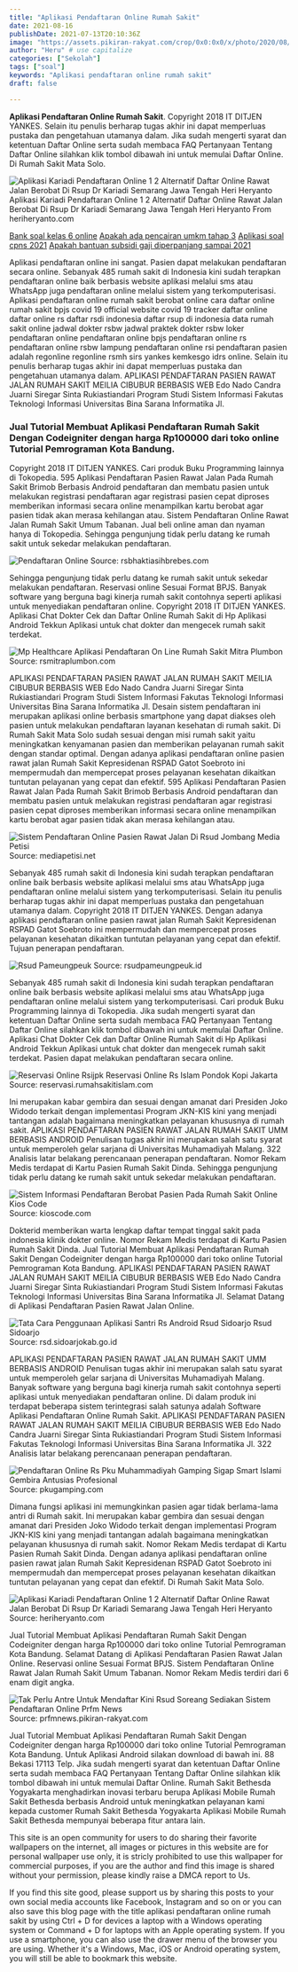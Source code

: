 ```yaml
---
title: "Aplikasi Pendaftaran Online Rumah Sakit"
date: 2021-08-16
publishDate: 2021-07-13T20:10:36Z
image: "https://assets.pikiran-rakyat.com/crop/0x0:0x0/x/photo/2020/08/26/3451993365.jpg"
author: "Heru" # use capitalize
categories: ["Sekolah"]
tags: ["soal"]
keywords: "Aplikasi pendaftaran online rumah sakit"
draft: false

---
```

<script type='text/javascript' src='//pl15944992.alternativecpmgate.com/6c/6f/d6/6c6fd630211742b4db132bd23b46b946.js'></script>
<script type='text/javascript' src='//pl15944975.alternativecpmgate.com/86/71/9a/86719ae0c65e9b2f7eb2905a08638c06.js'></script>
**Aplikasi Pendaftaran Online Rumah Sakit**. Copyright 2018 IT DITJEN YANKES. Selain itu penulis berharap tugas akhir ini dapat memperluas pustaka dan pengetahuan utamanya dalam. Jika sudah mengerti syarat dan ketentuan Daftar Online serta sudah membaca FAQ Pertanyaan Tentang Daftar Online silahkan klik tombol dibawah ini untuk memulai Daftar Online. Di Rumah Sakit Mata Solo.

![Aplikasi Kariadi Pendaftaran Online 1 2 Alternatif Daftar Online Rawat Jalan Berobat Di Rsup Dr Kariadi Semarang Jawa Tengah Heri Heryanto](https://4.bp.blogspot.com/-FQ1JBkVeV2E/W1rjkG-RVHI/AAAAAAAALAo/SKyQOj5dA58ef19stRAMQW1I53lIqAmfwCLcBGAs/s1600/pendaftaran%2Bonline%2Bkariadi.jpg "Aplikasi Kariadi Pendaftaran Online 1 2 Alternatif Daftar Online Rawat Jalan Berobat Di Rsup Dr Kariadi Semarang Jawa Tengah Heri Heryanto")
Aplikasi Kariadi Pendaftaran Online 1 2 Alternatif Daftar Online Rawat Jalan Berobat Di Rsup Dr Kariadi Semarang Jawa Tengah Heri Heryanto From heriheryanto.com

[Bank soal kelas 6 online](/bank-soal-kelas-6-online/)
[Apakah ada pencairan umkm tahap 3](/apakah-ada-pencairan-umkm-tahap-3/)
[Aplikasi soal cpns 2021](/aplikasi-soal-cpns-2021/)
[Apakah bantuan subsidi gaji diperpanjang sampai 2021](/apakah-bantuan-subsidi-gaji-diperpanjang-sampai-2021/)

Aplikasi pendaftaran online ini sangat. Pasien dapat melakukan pendaftaran secara online. Sebanyak 485 rumah sakit di Indonesia kini sudah terapkan pendaftaran online baik berbasis website aplikasi melalui sms atau WhatsApp juga pendaftaran online melalui sistem yang terkomputerisasi. Aplikasi pendaftaran online rumah sakit berobat online cara daftar online rumah sakit bpjs covid 19 official website covid 19 tracker daftar online daftar online rs daftar rsdi indonesia daftar rsup di indonesia data rumah sakit online jadwal dokter rsbw jadwal praktek dokter rsbw loker pendaftaran online pendaftaran online bpjs pendaftaran online rs pendaftaran online rsbw lampung pendaftaran online rsi pendaftaran pasien adalah regonline regonline rsmh sirs yankes kemkesgo idrs online. Selain itu penulis berharap tugas akhir ini dapat memperluas pustaka dan pengetahuan utamanya dalam. APLIKASI PENDAFTARAN PASIEN RAWAT JALAN RUMAH SAKIT MEILIA CIBUBUR BERBASIS WEB Edo Nado Candra Juarni Siregar Sinta Rukiastiandari Program Studi Sistem Informasi Fakutas Teknologi Informasi Universitas Bina Sarana Informatika Jl.

### Jual Tutorial Membuat Aplikasi Pendaftaran Rumah Sakit Dengan Codeigniter dengan harga Rp100000 dari toko online Tutorial Pemrograman Kota Bandung.

Copyright 2018 IT DITJEN YANKES. Cari produk Buku Programming lainnya di Tokopedia. 595 Aplikasi Pendaftaran Pasien Rawat Jalan Pada Rumah Sakit Brimob Berbasis Android pendaftaran dan membatu pasien untuk melakukan registrasi pendaftaran agar registrasi pasien cepat diproses memberikan informasi secara online menampilkan kartu berobat agar pasien tidak akan merasa kehilangan atau. Sistem Pendaftaran Online Rawat Jalan Rumah Sakit Umum Tabanan. Jual beli online aman dan nyaman hanya di Tokopedia. Sehingga pengunjung tidak perlu datang ke rumah sakit untuk sekedar melakukan pendaftaran.


![Pendaftaran Online](https://rsbhaktiasihbrebes.com/wp-content/uploads/2019/01/BROSUR-WA.jpg "Pendaftaran Online")
Source: rsbhaktiasihbrebes.com

Sehingga pengunjung tidak perlu datang ke rumah sakit untuk sekedar melakukan pendaftaran. Reservasi online Sesuai Format BPJS. Banyak software yang berguna bagi kinerja rumah sakit contohnya seperti aplikasi untuk menyediakan pendaftaran online. Copyright 2018 IT DITJEN YANKES. Aplikasi Chat Dokter Cek dan Daftar Online Rumah Sakit di Hp Aplikasi Android Tekkun Aplikasi untuk chat dokter dan mengecek rumah sakit terdekat.

![Mp Healthcare Aplikasi Pendaftaran On Line Rumah Sakit Mitra Plumbon](https://rsmitraplumbon.com/wp-content/uploads/2020/03/MP-Healthcare.jpeg "Mp Healthcare Aplikasi Pendaftaran On Line Rumah Sakit Mitra Plumbon")
Source: rsmitraplumbon.com

APLIKASI PENDAFTARAN PASIEN RAWAT JALAN RUMAH SAKIT MEILIA CIBUBUR BERBASIS WEB Edo Nado Candra Juarni Siregar Sinta Rukiastiandari Program Studi Sistem Informasi Fakutas Teknologi Informasi Universitas Bina Sarana Informatika Jl. Desain sistem pendaftaran ini merupakan aplikasi online berbasis smartphone yang dapat diakses oleh pasien untuk melakukan pendaftaran layanan kesehatan di rumah sakit. Di Rumah Sakit Mata Solo sudah sesuai dengan misi rumah sakit yaitu meningkatkan kenyamanan pasien dan memberikan pelayanan rumah sakit dengan standar optimal. Dengan adanya aplikasi pendaftaran online pasien rawat jalan Rumah Sakit Kepresidenan RSPAD Gatot Soebroto ini mempermudah dan mempercepat proses pelayanan kesehatan dikaitkan tuntutan pelayanan yang cepat dan efektif. 595 Aplikasi Pendaftaran Pasien Rawat Jalan Pada Rumah Sakit Brimob Berbasis Android pendaftaran dan membatu pasien untuk melakukan registrasi pendaftaran agar registrasi pasien cepat diproses memberikan informasi secara online menampilkan kartu berobat agar pasien tidak akan merasa kehilangan atau.

![Sistem Pendaftaran Online Pasien Rawat Jalan Di Rsud Jombang Media Petisi](https://mediapetisi.net/wp-content/uploads/2019/05/20190515_140832.jpg "Sistem Pendaftaran Online Pasien Rawat Jalan Di Rsud Jombang Media Petisi")
Source: mediapetisi.net

Sebanyak 485 rumah sakit di Indonesia kini sudah terapkan pendaftaran online baik berbasis website aplikasi melalui sms atau WhatsApp juga pendaftaran online melalui sistem yang terkomputerisasi. Selain itu penulis berharap tugas akhir ini dapat memperluas pustaka dan pengetahuan utamanya dalam. Copyright 2018 IT DITJEN YANKES. Dengan adanya aplikasi pendaftaran online pasien rawat jalan Rumah Sakit Kepresidenan RSPAD Gatot Soebroto ini mempermudah dan mempercepat proses pelayanan kesehatan dikaitkan tuntutan pelayanan yang cepat dan efektif. Tujuan penerapan pendaftaran.

![Rsud Pameungpeuk](http://rsudpameungpeuk.id/padmin/js/oke/kcfinder/upload/images/WhatsApp%20Image%202021-03-03%20at%2010.30.38.jpeg "Rsud Pameungpeuk")
Source: rsudpameungpeuk.id

Sebanyak 485 rumah sakit di Indonesia kini sudah terapkan pendaftaran online baik berbasis website aplikasi melalui sms atau WhatsApp juga pendaftaran online melalui sistem yang terkomputerisasi. Cari produk Buku Programming lainnya di Tokopedia. Jika sudah mengerti syarat dan ketentuan Daftar Online serta sudah membaca FAQ Pertanyaan Tentang Daftar Online silahkan klik tombol dibawah ini untuk memulai Daftar Online. Aplikasi Chat Dokter Cek dan Daftar Online Rumah Sakit di Hp Aplikasi Android Tekkun Aplikasi untuk chat dokter dan mengecek rumah sakit terdekat. Pasien dapat melakukan pendaftaran secara online.

![Reservasi Online Rsijpk Reservasi Online Rs Islam Pondok Kopi Jakarta](https://reservasi.rumahsakitislam.com/front-office/assets/images/header-phone.png "Reservasi Online Rsijpk Reservasi Online Rs Islam Pondok Kopi Jakarta")
Source: reservasi.rumahsakitislam.com

Ini merupakan kabar gembira dan sesuai dengan amanat dari Presiden Joko Widodo terkait dengan implementasi Program JKN-KIS kini yang menjadi tantangan adalah bagaimana meningkatkan pelayanan khususnya di rumah sakit. APLIKASI PENDAFTARAN PASIEN RAWAT JALAN RUMAH SAKIT UMM BERBASIS ANDROID Penulisan tugas akhir ini merupakan salah satu syarat untuk memperoleh gelar sarjana di Universitas Muhamadiyah Malang. 322 Analisis latar belakang perencanaan penerapan pendaftaran. Nomor Rekam Medis terdapat di Kartu Pasien Rumah Sakit Dinda. Sehingga pengunjung tidak perlu datang ke rumah sakit untuk sekedar melakukan pendaftaran.

![Sistem Informasi Pendaftaran Berobat Pasien Pada Rumah Sakit Online Kios Code](https://www.kioscode.com/dah_image/product/1332381898_Sistem_informasi_pendaftaran_pasien_berobat_pada_rumah_sakit_online.png "Sistem Informasi Pendaftaran Berobat Pasien Pada Rumah Sakit Online Kios Code")
Source: kioscode.com

Dokterid memberikan warta lengkap daftar tempat tinggal sakit pada indonesia klinik dokter online. Nomor Rekam Medis terdapat di Kartu Pasien Rumah Sakit Dinda. Jual Tutorial Membuat Aplikasi Pendaftaran Rumah Sakit Dengan Codeigniter dengan harga Rp100000 dari toko online Tutorial Pemrograman Kota Bandung. APLIKASI PENDAFTARAN PASIEN RAWAT JALAN RUMAH SAKIT MEILIA CIBUBUR BERBASIS WEB Edo Nado Candra Juarni Siregar Sinta Rukiastiandari Program Studi Sistem Informasi Fakutas Teknologi Informasi Universitas Bina Sarana Informatika Jl. Selamat Datang di Aplikasi Pendaftaran Pasien Rawat Jalan Online.

![Tata Cara Penggunaan Aplikasi Santri Rs Android Rsud Sidoarjo Rsud Sidoarjo](http://www.rsd.sidoarjokab.go.id/assets/content/filemanager/source/POSTING%20BERITA/Screenshot_20190318-100429.png "Tata Cara Penggunaan Aplikasi Santri Rs Android Rsud Sidoarjo Rsud Sidoarjo")
Source: rsd.sidoarjokab.go.id

APLIKASI PENDAFTARAN PASIEN RAWAT JALAN RUMAH SAKIT UMM BERBASIS ANDROID Penulisan tugas akhir ini merupakan salah satu syarat untuk memperoleh gelar sarjana di Universitas Muhamadiyah Malang. Banyak software yang berguna bagi kinerja rumah sakit contohnya seperti aplikasi untuk menyediakan pendaftaran online. Di dalam produk ini terdapat beberapa sistem terintegrasi salah satunya adalah Software Aplikasi Pendaftaran Online Rumah Sakit. APLIKASI PENDAFTARAN PASIEN RAWAT JALAN RUMAH SAKIT MEILIA CIBUBUR BERBASIS WEB Edo Nado Candra Juarni Siregar Sinta Rukiastiandari Program Studi Sistem Informasi Fakutas Teknologi Informasi Universitas Bina Sarana Informatika Jl. 322 Analisis latar belakang perencanaan penerapan pendaftaran.

![Pendaftaran Online Rs Pku Muhammadiyah Gamping Sigap Smart Islami Gembira Antusias Profesional](http://www.pkugamping.com/media/images/Pendaftaran_Online_EDIT.jpg "Pendaftaran Online Rs Pku Muhammadiyah Gamping Sigap Smart Islami Gembira Antusias Profesional")
Source: pkugamping.com

Dimana fungsi aplikasi ini memungkinkan pasien agar tidak berlama-lama antri di Rumah sakit. Ini merupakan kabar gembira dan sesuai dengan amanat dari Presiden Joko Widodo terkait dengan implementasi Program JKN-KIS kini yang menjadi tantangan adalah bagaimana meningkatkan pelayanan khususnya di rumah sakit. Nomor Rekam Medis terdapat di Kartu Pasien Rumah Sakit Dinda. Dengan adanya aplikasi pendaftaran online pasien rawat jalan Rumah Sakit Kepresidenan RSPAD Gatot Soebroto ini mempermudah dan mempercepat proses pelayanan kesehatan dikaitkan tuntutan pelayanan yang cepat dan efektif. Di Rumah Sakit Mata Solo.

![Aplikasi Kariadi Pendaftaran Online 1 2 Alternatif Daftar Online Rawat Jalan Berobat Di Rsup Dr Kariadi Semarang Jawa Tengah Heri Heryanto](https://4.bp.blogspot.com/-FQ1JBkVeV2E/W1rjkG-RVHI/AAAAAAAALAo/SKyQOj5dA58ef19stRAMQW1I53lIqAmfwCLcBGAs/s1600/pendaftaran%2Bonline%2Bkariadi.jpg "Aplikasi Kariadi Pendaftaran Online 1 2 Alternatif Daftar Online Rawat Jalan Berobat Di Rsup Dr Kariadi Semarang Jawa Tengah Heri Heryanto")
Source: heriheryanto.com

Jual Tutorial Membuat Aplikasi Pendaftaran Rumah Sakit Dengan Codeigniter dengan harga Rp100000 dari toko online Tutorial Pemrograman Kota Bandung. Selamat Datang di Aplikasi Pendaftaran Pasien Rawat Jalan Online. Reservasi online Sesuai Format BPJS. Sistem Pendaftaran Online Rawat Jalan Rumah Sakit Umum Tabanan. Nomor Rekam Medis terdiri dari 6 enam digit angka.

![Tak Perlu Antre Untuk Mendaftar Kini Rsud Soreang Sediakan Sistem Pendaftaran Online Prfm News](https://assets.pikiran-rakyat.com/crop/0x0:0x0/x/photo/2020/08/26/3451993365.jpg "Tak Perlu Antre Untuk Mendaftar Kini Rsud Soreang Sediakan Sistem Pendaftaran Online Prfm News")
Source: prfmnews.pikiran-rakyat.com

Jual Tutorial Membuat Aplikasi Pendaftaran Rumah Sakit Dengan Codeigniter dengan harga Rp100000 dari toko online Tutorial Pemrograman Kota Bandung. Untuk Aplikasi Android silakan download di bawah ini. 88 Bekasi 17113 Telp. Jika sudah mengerti syarat dan ketentuan Daftar Online serta sudah membaca FAQ Pertanyaan Tentang Daftar Online silahkan klik tombol dibawah ini untuk memulai Daftar Online. Rumah Sakit Bethesda Yogyakarta menghadirkan inovasi terbaru berupa Aplikasi Mobile Rumah Sakit Bethesda berbasis Android untuk meningkatkan pelayanan kami kepada customer Rumah Sakit Bethesda Yogyakarta Aplikasi Mobile Rumah Sakit Bethesda mempunyai beberapa fitur antara lain.

This site is an open community for users to do sharing their favorite wallpapers on the internet, all images or pictures in this website are for personal wallpaper use only, it is stricly prohibited to use this wallpaper for commercial purposes, if you are the author and find this image is shared without your permission, please kindly raise a DMCA report to Us.

If you find this site good, please support us by sharing this posts to your own social media accounts like Facebook, Instagram and so on or you can also save this blog page with the title aplikasi pendaftaran online rumah sakit by using Ctrl + D for devices a laptop with a Windows operating system or Command + D for laptops with an Apple operating system. If you use a smartphone, you can also use the drawer menu of the browser you are using. Whether it's a Windows, Mac, iOS or Android operating system, you will still be able to bookmark this website.
